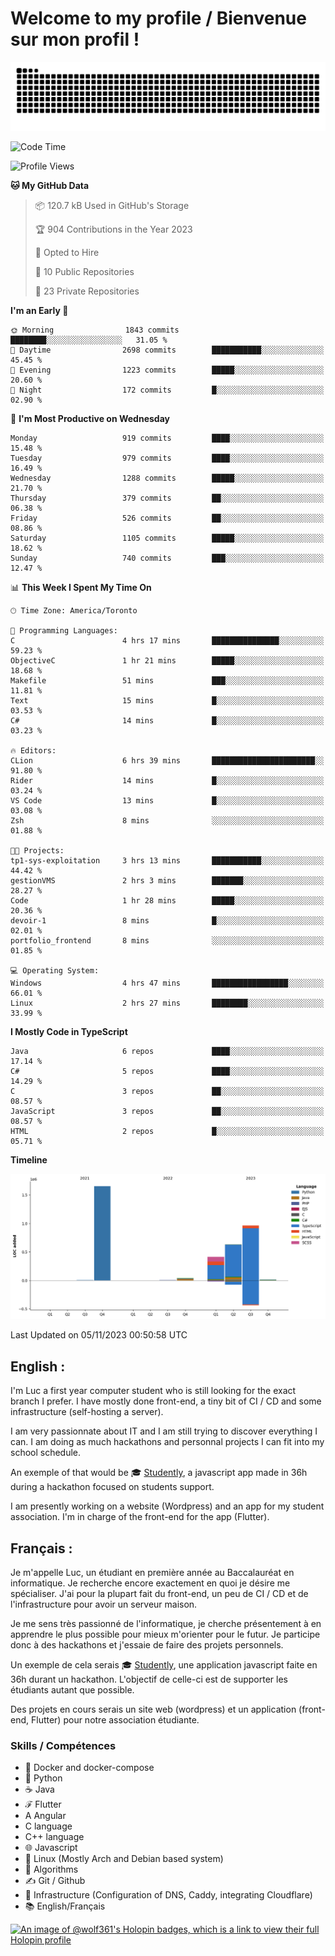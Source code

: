 # Welcome to my profile / Bienvenue sur mon profil !

![snake gif](https://github.com/wolf-361/wolf-361/blob/output/github-contribution-grid-snake.svg)

<!--START_SECTION:waka-->
![Code Time](http://img.shields.io/badge/Code%20Time-439%20hrs%2059%20mins-blue)

![Profile Views](http://img.shields.io/badge/Profile%20Views-0-blue)

**🐱 My GitHub Data** 

> 📦 120.7 kB Used in GitHub's Storage 
 > 
> 🏆 904 Contributions in the Year 2023
 > 
> 💼 Opted to Hire
 > 
> 📜 10 Public Repositories 
 > 
> 🔑 23 Private Repositories 
 > 
**I'm an Early 🐤** 

```text
🌞 Morning                1843 commits        ████████░░░░░░░░░░░░░░░░░   31.05 % 
🌆 Daytime                2698 commits        ███████████░░░░░░░░░░░░░░   45.45 % 
🌃 Evening                1223 commits        █████░░░░░░░░░░░░░░░░░░░░   20.60 % 
🌙 Night                  172 commits         █░░░░░░░░░░░░░░░░░░░░░░░░   02.90 % 
```
📅 **I'm Most Productive on Wednesday** 

```text
Monday                   919 commits         ████░░░░░░░░░░░░░░░░░░░░░   15.48 % 
Tuesday                  979 commits         ████░░░░░░░░░░░░░░░░░░░░░   16.49 % 
Wednesday                1288 commits        █████░░░░░░░░░░░░░░░░░░░░   21.70 % 
Thursday                 379 commits         ██░░░░░░░░░░░░░░░░░░░░░░░   06.38 % 
Friday                   526 commits         ██░░░░░░░░░░░░░░░░░░░░░░░   08.86 % 
Saturday                 1105 commits        █████░░░░░░░░░░░░░░░░░░░░   18.62 % 
Sunday                   740 commits         ███░░░░░░░░░░░░░░░░░░░░░░   12.47 % 
```


📊 **This Week I Spent My Time On** 

```text
🕑︎ Time Zone: America/Toronto

💬 Programming Languages: 
C                        4 hrs 17 mins       ███████████████░░░░░░░░░░   59.23 % 
ObjectiveC               1 hr 21 mins        █████░░░░░░░░░░░░░░░░░░░░   18.68 % 
Makefile                 51 mins             ███░░░░░░░░░░░░░░░░░░░░░░   11.81 % 
Text                     15 mins             █░░░░░░░░░░░░░░░░░░░░░░░░   03.53 % 
C#                       14 mins             █░░░░░░░░░░░░░░░░░░░░░░░░   03.23 % 

🔥 Editors: 
CLion                    6 hrs 39 mins       ███████████████████████░░   91.80 % 
Rider                    14 mins             █░░░░░░░░░░░░░░░░░░░░░░░░   03.24 % 
VS Code                  13 mins             █░░░░░░░░░░░░░░░░░░░░░░░░   03.08 % 
Zsh                      8 mins              ░░░░░░░░░░░░░░░░░░░░░░░░░   01.88 % 

🐱‍💻 Projects: 
tp1-sys-exploitation     3 hrs 13 mins       ███████████░░░░░░░░░░░░░░   44.42 % 
gestionVMS               2 hrs 3 mins        ███████░░░░░░░░░░░░░░░░░░   28.27 % 
Code                     1 hr 28 mins        █████░░░░░░░░░░░░░░░░░░░░   20.36 % 
devoir-1                 8 mins              █░░░░░░░░░░░░░░░░░░░░░░░░   02.01 % 
portfolio_frontend       8 mins              ░░░░░░░░░░░░░░░░░░░░░░░░░   01.85 % 

💻 Operating System: 
Windows                  4 hrs 47 mins       █████████████████░░░░░░░░   66.01 % 
Linux                    2 hrs 27 mins       ████████░░░░░░░░░░░░░░░░░   33.99 % 
```

**I Mostly Code in TypeScript** 

```text
Java                     6 repos             ████░░░░░░░░░░░░░░░░░░░░░   17.14 % 
C#                       5 repos             ████░░░░░░░░░░░░░░░░░░░░░   14.29 % 
C                        3 repos             ██░░░░░░░░░░░░░░░░░░░░░░░   08.57 % 
JavaScript               3 repos             ██░░░░░░░░░░░░░░░░░░░░░░░   08.57 % 
HTML                     2 repos             █░░░░░░░░░░░░░░░░░░░░░░░░   05.71 % 
```



**Timeline**

![Lines of Code chart](https://raw.githubusercontent.com/wolf-361/wolf-361/main/assets/bar_graph.png)


 Last Updated on 05/11/2023 00:50:58 UTC
<!--END_SECTION:waka-->

## English : 

I'm Luc a first year computer student who is still looking for the exact branch I prefer. I have mostly done front-end, a tiny bit of CI / CD and some infrastructure (self-hosting a server).

I am very passionnate about IT and I am still trying to discover everything I can. I am doing as much hackathons and personnal projects I can fit into my school schedule.

An exemple of that would be 🎓 [Studently](https://github.com/wolf-361/Studently-CodeJam12), a javascript app made in 36h during a hackathon focused on students support.

I am presently working on a website (Wordpress) and an app for my student association. I'm in charge of the front-end for the app (Flutter).

## Français :

Je m'appelle Luc, un étudiant en première année au Baccalauréat en informatique. Je recherche encore exactement en quoi je désire me spécialiser. J'ai pour la plupart fait du front-end, un peu de CI / CD et de l'infrastructure pour avoir un serveur maison.

Je me sens très passionné de l'informatique, je cherche présentement à en apprendre le plus possible pour mieux m'orienter pour le futur. Je participe donc à des hackathons et j'essaie de faire des projets personnels.

Un exemple de cela serais 🎓 [Studently](https://github.com/wolf-361/Studently-CodeJam12), une application javascript faite en 36h durant un hackathon. L'objectif de celle-ci est de supporter les étudiants autant que possible.

Des projets en cours serais un site web (wordpress) et un application (front-end, Flutter) pour notre association étudiante.

###  Skills / Compétences

* 🐋 Docker and docker-compose
* 🐍 Python
* ☕ Java
* ℱ Flutter
* A Angular
* C language
* C++ language
* 🌐 Javascript
* 🐧 Linux (Mostly Arch and Debian based system)
* 🧩 Algorithms
* ✍️ Git / Github
* 📜 Infrastructure (Configuration of DNS, Caddy, integrating Cloudflare)
* 📚 English/Français

[![An image of @wolf361's Holopin badges, which is a link to view their full Holopin profile](https://holopin.me/wolf361)](https://holopin.io/@wolf361)



